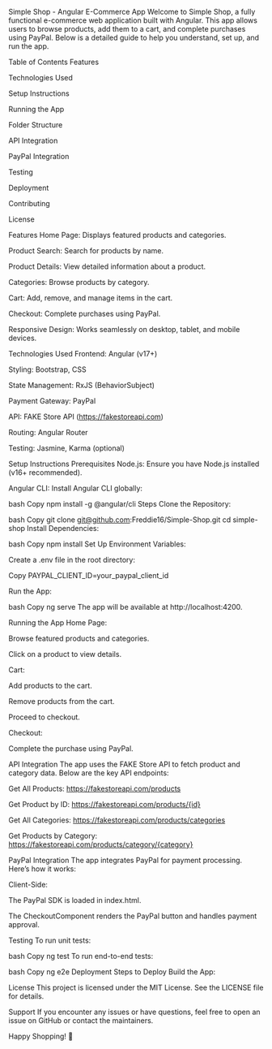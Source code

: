 Simple Shop - Angular E-Commerce App
Welcome to Simple Shop, a fully functional e-commerce web application built with Angular. This app allows users to browse products, add them to a cart, and complete purchases using PayPal. Below is a detailed guide to help you understand, set up, and run the app.

Table of Contents
Features

Technologies Used

Setup Instructions

Running the App

Folder Structure

API Integration

PayPal Integration

Testing

Deployment

Contributing

License

Features
Home Page: Displays featured products and categories.

Product Search: Search for products by name.

Product Details: View detailed information about a product.

Categories: Browse products by category.

Cart: Add, remove, and manage items in the cart.

Checkout: Complete purchases using PayPal.

Responsive Design: Works seamlessly on desktop, tablet, and mobile devices.

Technologies Used
Frontend: Angular (v17+)

Styling: Bootstrap, CSS

State Management: RxJS (BehaviorSubject)

Payment Gateway: PayPal

API: FAKE Store API (https://fakestoreapi.com)

Routing: Angular Router

Testing: Jasmine, Karma (optional)

Setup Instructions
Prerequisites
Node.js: Ensure you have Node.js installed (v16+ recommended).

Angular CLI: Install Angular CLI globally:

bash
Copy
npm install -g @angular/cli
Steps
Clone the Repository:

bash
Copy
git clone git@github.com:Freddie16/Simple-Shop.git
cd simple-shop
Install Dependencies:

bash
Copy
npm install
Set Up Environment Variables:

Create a .env file in the root directory:

Copy
PAYPAL_CLIENT_ID=your_paypal_client_id

Run the App:

bash
Copy
ng serve
The app will be available at http://localhost:4200.

Running the App
Home Page:

Browse featured products and categories.

Click on a product to view details.

Cart:

Add products to the cart.

Remove products from the cart.

Proceed to checkout.

Checkout:

Complete the purchase using PayPal.


API Integration
The app uses the FAKE Store API to fetch product and category data. Below are the key API endpoints:

Get All Products: https://fakestoreapi.com/products

Get Product by ID: https://fakestoreapi.com/products/{id}

Get All Categories: https://fakestoreapi.com/products/categories

Get Products by Category: https://fakestoreapi.com/products/category/{category}

PayPal Integration
The app integrates PayPal for payment processing. Here’s how it works:

Client-Side:

The PayPal SDK is loaded in index.html.

The CheckoutComponent renders the PayPal button and handles payment approval.



Testing
To run unit tests:

bash
Copy
ng test
To run end-to-end tests:

bash
Copy
ng e2e
Deployment
Steps to Deploy
Build the App:


License
This project is licensed under the MIT License. See the LICENSE file for details.

Support
If you encounter any issues or have questions, feel free to open an issue on GitHub or contact the maintainers.

Happy Shopping! 🛒